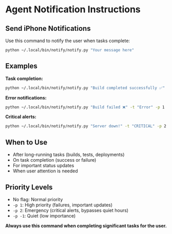 # Agent Notification Instructions

## Send iPhone Notifications

Use this command to notify the user when tasks complete:

```bash
python ~/.local/bin/notify/notify.py "Your message here"
```

## Examples

**Task completion:**
```bash
python ~/.local/bin/notify/notify.py "Build completed successfully ✅" -t "Build Status"
```

**Error notifications:**
```bash
python ~/.local/bin/notify/notify.py "Build failed ❌" -t "Error" -p 1
```

**Critical alerts:**
```bash
python ~/.local/bin/notify/notify.py "Server down!" -t "CRITICAL" -p 2
```

## When to Use
- After long-running tasks (builds, tests, deployments)
- On task completion (success or failure)
- For important status updates
- When user attention is needed

## Priority Levels
- No flag: Normal priority
- `-p 1`: High priority (failures, important updates)
- `-p 2`: Emergency (critical alerts, bypasses quiet hours)
- `-p -1`: Quiet (low importance)

**Always use this command when completing significant tasks for the user.**